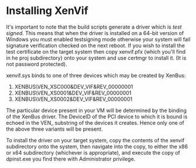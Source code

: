Installing XenVif
=================

It's important to note that the build scripts generate a driver which is
*test signed*. This means that when the driver is installed on a 64-bit
version of Windows you must enabled testsigning mode otherwise your system
will fail signature verification checked on the next reboot.
If you wish to install the test certificate on the target system then copy
xenvif.pfx (which you'll find in he proj subdirectory) onto your system and
use certmgr to install it. (It is not password protected).

xenvif.sys binds to one of three devices which may be created by XenBus:

1. XENBUS\\VEN_XSC000&DEV_VIF&REV_00000001
2. XENBUS\\VEN_XS0001&DEV_VIF&REV_00000001
3. XENBUS\\VEN_XS0002&DEV_VIF&REV_00000001

The particular device present in your VM will be determined by the binding
of the XenBus driver. The DeviceID of the PCI device to which it is bound is
echoed in the VEN_ substring of the devices it creates. Hence only one of the
above three variants will be present.

To install the driver on your target system, copy the contents of the xenvif
subdirectory onto the system, then navigate into the copy, to either the x86
or x64 subdirectory (whichever is appropriate), and execute the copy of
dpinst.exe you find there with Administrator privilege.

